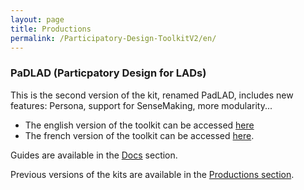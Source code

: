```yaml
---
layout: page
title: Productions
permalink: /Participatory-Design-ToolkitV2/en/
---
```


### PaDLAD (Particpatory Design for LADs)
This is the second version of the kit, renamed PadLAD, includes new features: Persona, support for SenseMaking, more modularity...

* The english version of the toolkit can be accessed [here](/assets/PadLAD/PADLAD_KIT_en.pdf)
* The french version of the toolkit can be accessed [here](/assets/PadLAD/PADLAD_KIT_fr.pdf).

Guides are available in the [Docs](/docs) section.


Previous versions of the kits are available in the [Productions section](/productions/).
